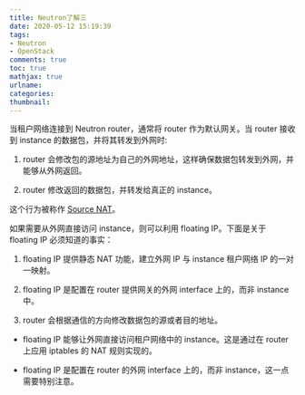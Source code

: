 ```yaml
---
title: Neutron了解三
date: 2020-05-12 15:19:39
tags: 
- Neutron 
- OpenStack
comments: true
toc: true
mathjax: true
urlname:
categories:
thumbnail:
---
```


当租户网络连接到 Neutron router，通常将 router 作为默认网关。当 router 接收到 instance 的数据包，并将其转发到外网时:

1. router 会修改包的源地址为自己的外网地址，这样确保数据包转发到外网，并能够从外网返回。



2. router 修改返回的数据包，并转发给真正的 instance。



这个行为被称作 [Source NAT](http://mp.weixin.qq.com/s?__biz=MzIwMTM5MjUwMg==&mid=2653587316&idx=1&sn=114abfc48e6984309507e523d1548cad&chksm=8d308f6dba47067b5b206331fdbc2391dc508e50697ea26a4012e11763d391dc1f3e1117ff13&scene=21#wechat_redirect)。



如果需要从外网直接访问 instance，则可以利用 floating IP。下面是关于 floating IP 必须知道的事实：



1. floating IP 提供静态 NAT 功能，建立外网 IP 与 instance 租户网络 IP 的一对一映射。



2. floating IP 是配置在 router 提供网关的外网 interface 上的，而非 instance 中。



3. router 会根据通信的方向修改数据包的源或者目的地址。



- floating IP 能够让外网直接访问租户网络中的 instance。这是通过在 router 上应用 iptables 的 NAT 规则实现的。



- floating IP 是配置在 router 的外网 interface 上的，而非 instance，这一点需要特别注意。
